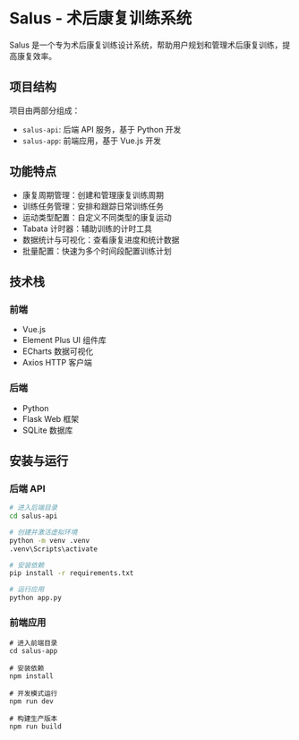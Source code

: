# Salus - 术后康复训练系统

Salus 是一个专为术后康复训练设计系统，帮助用户规划和管理术后康复训练，提高康复效率。

## 项目结构

项目由两部分组成：

- `salus-api`: 后端 API 服务，基于 Python 开发
- `salus-app`: 前端应用，基于 Vue.js 开发

## 功能特点

- 康复周期管理：创建和管理康复训练周期
- 训练任务管理：安排和跟踪日常训练任务
- 运动类型配置：自定义不同类型的康复运动
- Tabata 计时器：辅助训练的计时工具
- 数据统计与可视化：查看康复进度和统计数据
- 批量配置：快速为多个时间段配置训练计划

## 技术栈

### 前端
- Vue.js
- Element Plus UI 组件库
- ECharts 数据可视化
- Axios HTTP 客户端

### 后端
- Python
- Flask Web 框架
- SQLite 数据库

## 安装与运行

### 后端 API

```bash
# 进入后端目录
cd salus-api

# 创建并激活虚拟环境
python -m venv .venv
.venv\Scripts\activate

# 安装依赖
pip install -r requirements.txt

# 运行应用
python app.py
```

### 前端应用
```
# 进入前端目录
cd salus-app

# 安装依赖
npm install

# 开发模式运行
npm run dev

# 构建生产版本
npm run build
```
